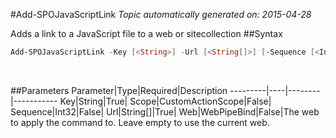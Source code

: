 #Add-SPOJavaScriptLink
*Topic automatically generated on: 2015-04-28*

Adds a link to a JavaScript file to a web or sitecollection
##Syntax
```powershell
Add-SPOJavaScriptLink -Key [<String>] -Url [<String[]>] [-Sequence [<Int32>]] [-Scope [<CustomActionScope>]] [-Web [<WebPipeBind>]]
```
&nbsp;

##Parameters
Parameter|Type|Required|Description
---------|----|--------|-----------
Key|String|True|
Scope|CustomActionScope|False|
Sequence|Int32|False|
Url|String[]|True|
Web|WebPipeBind|False|The web to apply the command to. Leave empty to use the current web.
